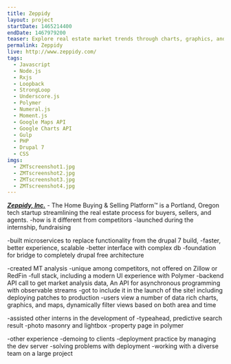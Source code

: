```yaml
---
title: Zeppidy
layout: project
startDate: 1465214400
endDate: 1467979200
teaser: Explore real estate market trends through charts, graphics, and maps.
permalink: Zeppidy
live: http://www.zeppidy.com/
tags:
  - Javascript
  - Node.js
  - Rxjs
  - Loopback
  - StrongLoop
  - Underscore.js
  - Polymer
  - Numeral.js
  - Moment.js
  - Google Maps API
  - Google Charts API
  - Gulp
  - PHP
  - Drupal 7
  - CSS
imgs:
  - ZMTscreenshot1.jpg
  - ZMTscreenshot2.jpg
  - ZMTscreenshot3.jpg
  - ZMTscreenshot4.jpg
---
```

[_**Zeppidy, Inc.**_](http://www.zeppidy.com) - The Home Buying & Selling Platform™ is a Portland, Oregon tech startup streamlining the real estate process for buyers, sellers, and agents.
  -how is it different from competitors
  -launched during the internship, fundraising

-built microservices to replace functionality from the drupal 7 build,
  -faster, better experience, scalable
  -better interface with complex db
  -foundation for bridge to completely drupal free architecture

-created MT analysis
  -unique among competitors, not offered on Zillow or RedFin
  -full stack, including a modern UI experience with Polymer
  -backend API call to get market analysis data, An API for asynchronous programming
with observable streams
  -got to include it in the launch of the site! including deploying patches to production
  -users view a number of data rich charts, graphics, and maps, dynamically filter views based on both area and time

-assisted other interns in the development of
  -typeahead, predictive search result
  -photo masonry and lightbox
  -property page in polymer

-other experience
  -demoing to clients
  -deployment practice by managing the dev server
  -solving problems with deployment
  -working with a diverse team on a large project
